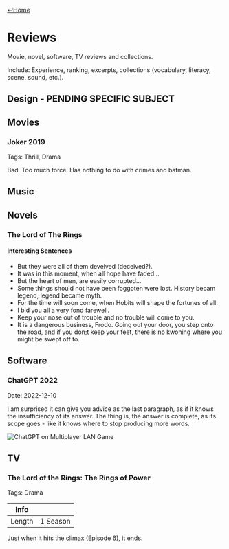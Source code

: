 [↵Home](https://www.totalimagine.com/)

# Reviews

Movie, novel, software, TV reviews and collections.

Include: Experience, ranking, excerpts, collections (vocabulary, literacy, scene, sound, etc.).

## Design - PENDING SPECIFIC SUBJECT

## Movies

### Joker 2019

Tags: Thrill, Drama

Bad. Too much force. Has nothing to do with crimes and batman.

## Music

## Novels

### The Lord of The Rings

#### Interesting Sentences

* But they were all of them deveived (deceived?). 
* It was in this moment, when all hope have faded... 
* But the heart of men, are easily corrupted... 
* Some things should not have been foggoten were lost. History becam legend, legend became myth. 
* For the time will soon come, when Hobits will shape the fortunes of all. 
* I bid you all a very fond farewell. 
* Keep your nose out of trouble and no trouble will come to you. 
* It is a dangerous business, Frodo. Going out your door, you step onto the road, and if you don;t keep your feet, there is no kwoning where you might be swept off to. 

## Software

### ChatGPT 2022

Date: 2022-12-10

I am surprised it can give you advice as the last paragraph, as if it knows the insufficiency of its answer. The thing is, the answer is complete, as its scope goes - like it knows where to stop producing more words.

<img alt="ChatGPT on Multiplayer LAN Game" max-height="512" src="https://images.totalimagine.com/Screenshots/Software/2022-ChatGPT.png"/>

## TV

### The Lord of the Rings: The Rings of Power

Tags: Drama

| Info | |
| - | - |
| Length | 1 Season |

Just when it hits the climax (Episode 6), it ends.